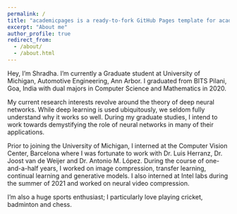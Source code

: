 ```yaml
---
permalink: /
title: "academicpages is a ready-to-fork GitHub Pages template for academic personal websites"
excerpt: "About me"
author_profile: true
redirect_from: 
  - /about/
  - /about.html
---
```


Hey, I’m Shradha. I’m currently a Graduate student at University of Michigan, Automotive Engineering, Ann Arbor. I graduated from BITS Pilani, Goa, India with dual majors in Computer Science and Mathematics in 2020.

My current research interests revolve around the theory of deep neural networks. While deep learning is used ubiquitously, we seldom fully understand why it works so well. During my graduate studies, I intend to work towards demystifying the role of neural networks in many of their applications.

Prior to joining the University of Michigan, I interned at the Computer Vision Center, Barcelona where I was fortunate to work with Dr. Luis Herranz, Dr. Joost van de Weijer and Dr. Antonio M. López. During the course of one-and-a-half years, I worked on image compression, transfer learning, continual learning and generative models. I also interned at Intel labs during the summer of 2021 and worked on neural video compression.

I’m also a huge sports enthusiast; I particularly love playing cricket, badminton and chess.